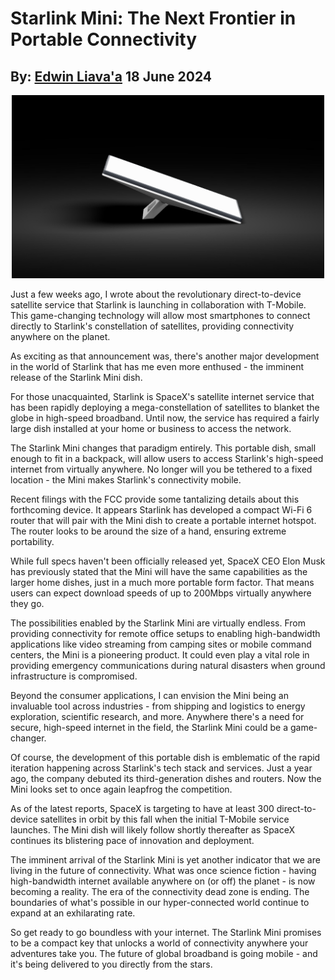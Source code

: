 # Starlink Mini: The Next Frontier in Portable Connectivity
## By: [Edwin Liava'a](https://github.cepeaters:om/EdwinLiavaa) 18 June 2024

<p align="center">
 <img width="500" src="https://github.com/EdwinLiavaa/liavaa.space/blob/main/blog/20240618/pic.png">
</p>

Just a few weeks ago, I wrote about the revolutionary direct-to-device satellite service that Starlink is launching in collaboration with T-Mobile. This game-changing technology will allow most smartphones to connect directly to Starlink's constellation of satellites, providing connectivity anywhere on the planet. 

As exciting as that announcement was, there's another major development in the world of Starlink that has me even more enthused - the imminent release of the Starlink Mini dish.

For those unacquainted, Starlink is SpaceX's satellite internet service that has been rapidly deploying a mega-constellation of satellites to blanket the globe in high-speed broadband. Until now, the service has required a fairly large dish installed at your home or business to access the network.

The Starlink Mini changes that paradigm entirely. This portable dish, small enough to fit in a backpack, will allow users to access Starlink's high-speed internet from virtually anywhere. No longer will you be tethered to a fixed location - the Mini makes Starlink's connectivity mobile.

Recent filings with the FCC provide some tantalizing details about this forthcoming device. It appears Starlink has developed a compact Wi-Fi 6 router that will pair with the Mini dish to create a portable internet hotspot. The router looks to be around the size of a hand, ensuring extreme portability.

While full specs haven't been officially released yet, SpaceX CEO Elon Musk has previously stated that the Mini will have the same capabilities as the larger home dishes, just in a much more portable form factor. That means users can expect download speeds of up to 200Mbps virtually anywhere they go.

The possibilities enabled by the Starlink Mini are virtually endless. From providing connectivity for remote office setups to enabling high-bandwidth applications like video streaming from camping sites or mobile command centers, the Mini is a pioneering product. It could even play a vital role in providing emergency communications during natural disasters when ground infrastructure is compromised.

Beyond the consumer applications, I can envision the Mini being an invaluable tool across industries - from shipping and logistics to energy exploration, scientific research, and more. Anywhere there's a need for secure, high-speed internet in the field, the Starlink Mini could be a game-changer.

Of course, the development of this portable dish is emblematic of the rapid iteration happening across Starlink's tech stack and services. Just a year ago, the company debuted its third-generation dishes and routers. Now the Mini looks set to once again leapfrog the competition.

As of the latest reports, SpaceX is targeting to have at least 300 direct-to-device satellites in orbit by this fall when the initial T-Mobile service launches. The Mini dish will likely follow shortly thereafter as SpaceX continues its blistering pace of innovation and deployment.

The imminent arrival of the Starlink Mini is yet another indicator that we are living in the future of connectivity. What was once science fiction - having high-bandwidth internet available anywhere on (or off) the planet - is now becoming a reality. The era of the connectivity dead zone is ending. The boundaries of what's possible in our hyper-connected world continue to expand at an exhilarating rate.

So get ready to go boundless with your internet. The Starlink Mini promises to be a compact key that unlocks a world of connectivity anywhere your adventures take you. The future of global broadband is going mobile - and it's being delivered to you directly from the stars.